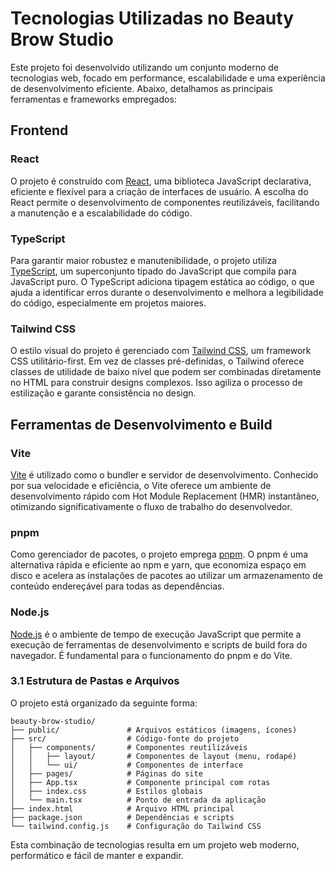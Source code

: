 # Tecnologias Utilizadas no Beauty Brow Studio

Este projeto foi desenvolvido utilizando um conjunto moderno de tecnologias web, focado em performance, escalabilidade e uma experiência de desenvolvimento eficiente. Abaixo, detalhamos as principais ferramentas e frameworks empregados:

## Frontend

### React
O projeto é construído com [React](https://react.dev/), uma biblioteca JavaScript declarativa, eficiente e flexível para a criação de interfaces de usuário. A escolha do React permite o desenvolvimento de componentes reutilizáveis, facilitando a manutenção e a escalabilidade do código.

### TypeScript
Para garantir maior robustez e manutenibilidade, o projeto utiliza [TypeScript](https://www.typescriptlang.org/), um superconjunto tipado do JavaScript que compila para JavaScript puro. O TypeScript adiciona tipagem estática ao código, o que ajuda a identificar erros durante o desenvolvimento e melhora a legibilidade do código, especialmente em projetos maiores.

### Tailwind CSS
O estilo visual do projeto é gerenciado com [Tailwind CSS](https://tailwindcss.com/), um framework CSS utilitário-first. Em vez de classes pré-definidas, o Tailwind oferece classes de utilidade de baixo nível que podem ser combinadas diretamente no HTML para construir designs complexos. Isso agiliza o processo de estilização e garante consistência no design.

## Ferramentas de Desenvolvimento e Build

### Vite
[Vite](https://vitejs.dev/) é utilizado como o bundler e servidor de desenvolvimento. Conhecido por sua velocidade e eficiência, o Vite oferece um ambiente de desenvolvimento rápido com Hot Module Replacement (HMR) instantâneo, otimizando significativamente o fluxo de trabalho do desenvolvedor.

### pnpm
Como gerenciador de pacotes, o projeto emprega [pnpm](https://pnpm.io/). O pnpm é uma alternativa rápida e eficiente ao npm e yarn, que economiza espaço em disco e acelera as instalações de pacotes ao utilizar um armazenamento de conteúdo endereçável para todas as dependências.

### Node.js
[Node.js](https://nodejs.org/) é o ambiente de tempo de execução JavaScript que permite a execução de ferramentas de desenvolvimento e scripts de build fora do navegador. É fundamental para o funcionamento do pnpm e do Vite.

### 3.1 Estrutura de Pastas e Arquivos

O projeto está organizado da seguinte forma:

```
beauty-brow-studio/
├── public/               # Arquivos estáticos (imagens, ícones)
├── src/                  # Código-fonte do projeto
│   ├── components/       # Componentes reutilizáveis
│   │   ├── layout/       # Componentes de layout (menu, rodapé)
│   │   └── ui/           # Componentes de interface
│   ├── pages/            # Páginas do site
│   ├── App.tsx           # Componente principal com rotas
│   ├── index.css         # Estilos globais
│   └── main.tsx          # Ponto de entrada da aplicação
├── index.html            # Arquivo HTML principal
├── package.json          # Dependências e scripts
└── tailwind.config.js    # Configuração do Tailwind CSS
```

Esta combinação de tecnologias resulta em um projeto web moderno, performático e fácil de manter e expandir.

